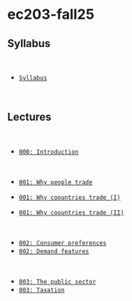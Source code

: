 # ec203-fall25



## Syllabus

<br>



- [`Syllabus`](https://raw.githack.com/marciosantetti/ec203-fall25/main/syllabus/syllabus-ec203-fall25.pdf)

<br>


## Lectures



<br>

- [`000: Introduction`](https://raw.githack.com/marciosantetti/ec203-fall25/refs/heads/main/lectures/000-intro/000-introduction.html)



<br>

- [`001: Why people trade`](https://raw.githack.com/marciosantetti/ec203-fall25/refs/heads/main/lectures/001-trade/001-trade-1.html)

- [`001: Why coountries trade (I)`](https://raw.githack.com/marciosantetti/ec203-fall25/refs/heads/main/lectures/001-trade/001-trade-2.html)

- [`001: Why coountries trade (II)`](https://raw.githack.com/marciosantetti/ec203-fall25/refs/heads/main/lectures/001-trade/001-trade-3.html)

<br>

- [`002: Consumer preferences`](https://raw.githack.com/marciosantetti/ec203-fall25/refs/heads/main/lectures/002-demand/002-demand-1.html)
- [`002: Demand features`](https://raw.githack.com/marciosantetti/ec203-fall25/refs/heads/main/lectures/002-demand/002-demand-2.html)

<br>

- [`003: The public sector`](https://raw.githack.com/marciosantetti/ec203-fall25/refs/heads/main/lectures/003-public-sector/003-public-sector.html)
- [`003: Taxation`](https://raw.githack.com/marciosantetti/ec203-fall25/refs/heads/main/lectures/003-public-sector/003-taxation.html)
